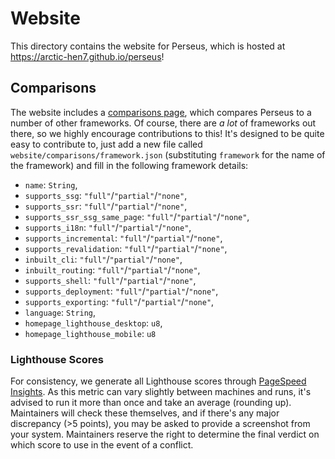 # Website

This directory contains the website for Perseus, which is hosted at <https://arctic-hen7.github.io/perseus>!

## Comparisons

The website includes a [comparisons page](https://arctic-hen7.github.io/perseus/comparisons), which compares Perseus to a number of other frameworks. Of course, there are _a lot_ of frameworks out there, so we highly encourage contributions to this! It's designed to be quite easy to contribute to, just add a new file called `website/comparisons/framework.json` (substituting `framework` for the name of the framework) and fill in the following framework details:

-   `name`: `String`,
-   `supports_ssg`: `"full"`/`"partial"`/`"none"`,
-   `supports_ssr`: `"full"`/`"partial"`/`"none"`,
-   `supports_ssr_ssg_same_page`: `"full"`/`"partial"`/`"none"`,
-   `supports_i18n`: `"full"`/`"partial"`/`"none"`,
-   `supports_incremental`: `"full"`/`"partial"`/`"none"`,
-   `supports_revalidation`: `"full"`/`"partial"`/`"none"`,
-   `inbuilt_cli`: `"full"`/`"partial"`/`"none"`,
-   `inbuilt_routing`: `"full"`/`"partial"`/`"none"`,
-   `supports_shell`: `"full"`/`"partial"`/`"none"`,
-   `supports_deployment`: `"full"`/`"partial"`/`"none"`,
-   `supports_exporting`: `"full"`/`"partial"`/`"none"`,
-   `language`: `String`,
-   `homepage_lighthouse_desktop`: `u8`,
-   `homepage_lighthouse_mobile`: `u8`

### Lighthouse Scores

For consistency, we generate all Lighthouse scores through [PageSpeed Insights](https://developers.google.com/speed/pagespeed/insights). As this metric can vary slightly between machines and runs, it's advised to run it more than once and take an average (rounding up). Maintainers will check these themselves, and if there's any major discrepancy (>5 points), you may be asked to provide a screenshot from your system. Maintainers reserve the right to determine the final verdict on which score to use in the event of a conflict.

